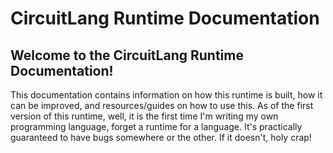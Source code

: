 # CircuitLang Runtime Documentation
## Welcome to the CircuitLang Runtime Documentation!

This documentation contains information on how this runtime is built, how it can be improved, and resources/guides on how to use this. As of the first version of this runtime, well, it is the first time I'm writing my own programming language, forget a runtime for a language. It's practically guaranteed to have bugs somewhere or the other. If it doesn't, holy crap!
